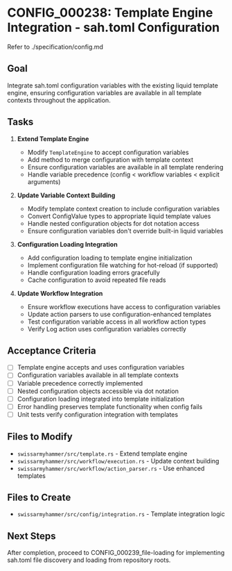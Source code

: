 # CONFIG_000238: Template Engine Integration - sah.toml Configuration

Refer to ./specification/config.md

## Goal

Integrate sah.toml configuration variables with the existing liquid template engine, ensuring configuration variables are available in all template contexts throughout the application.

## Tasks

1. **Extend Template Engine**
   - Modify `TemplateEngine` to accept configuration variables
   - Add method to merge configuration with template context
   - Ensure configuration variables are available in all template rendering
   - Handle variable precedence (config < workflow variables < explicit arguments)

2. **Update Variable Context Building**
   - Modify template context creation to include configuration variables
   - Convert ConfigValue types to appropriate liquid template values
   - Handle nested configuration objects for dot notation access
   - Ensure configuration variables don't override built-in liquid variables

3. **Configuration Loading Integration**
   - Add configuration loading to template engine initialization
   - Implement configuration file watching for hot-reload (if supported)
   - Handle configuration loading errors gracefully
   - Cache configuration to avoid repeated file reads

4. **Update Workflow Integration**
   - Ensure workflow executions have access to configuration variables
   - Update action parsers to use configuration-enhanced templates
   - Test configuration variable access in all workflow action types
   - Verify Log action uses configuration variables correctly

## Acceptance Criteria

- [ ] Template engine accepts and uses configuration variables
- [ ] Configuration variables available in all template contexts
- [ ] Variable precedence correctly implemented
- [ ] Nested configuration objects accessible via dot notation
- [ ] Configuration loading integrated into template initialization
- [ ] Error handling preserves template functionality when config fails
- [ ] Unit tests verify configuration integration with templates

## Files to Modify

- `swissarmyhammer/src/template.rs` - Extend template engine
- `swissarmyhammer/src/workflow/execution.rs` - Update context building
- `swissarmyhammer/src/workflow/action_parser.rs` - Use enhanced templates

## Files to Create

- `swissarmyhammer/src/config/integration.rs` - Template integration logic

## Next Steps

After completion, proceed to CONFIG_000239_file-loading for implementing sah.toml file discovery and loading from repository roots.